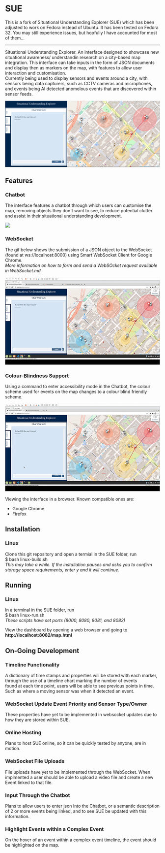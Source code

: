# SUE

This is a fork of Situational Understanding Explorer (SUE) which has been adjusted to work on Fedora instead of Ubuntu. It has been tested on Fedora 32. You may still experience issues, but hopfully I have accounted for most of them... 

---

Situational Understanding Explorer. An interface designed to showcase new situational awareness/ understandin research on a city-based map integration. This interface can take inputs in the form of JSON documents and display then as markers on the map, with features to allow user interaction and customisation.  
Currently being used to display sensors and events around a city, with sensors being data capturers, such as CCTV cameras and microphones, and events being AI detected anomolous events that are discovered within sensor feeds.  

![](examples/SUE-mainpage.PNG)

## Features
### Chatbot
The interface features a chatbot through which users can customise the map, removing objects they don't want to see, to reduce potential clutter and assist in their situational understanding development.  

![](examples/Chatbot-example.gif)

### WebSocket
The gif below shows the submission of a JSON object to the WebSocket (found at ws://localhost:8000) using Smart WebSocket Client for Google Chrome.  
*More information on how to form and send a WebSOcket request avaliable in WebSocket.md*

![](examples/websocket-update.gif)  

### Colour-Blindness Support
Using a command to enter accessibility mode in the Chatbot, the colour scheme used for events on the map changes to a colour blind friendly scheme.  

![](examples/accessibility-mode.gif)

Viewing the interface in a browser. Known compatible ones are:  
- Google Chrome
- Firefox

## Installation
### Linux
Clone this git repository and open a termial in the SUE folder, run  
$ bash linux-build.sh  
*This may take a while. If the installation pauses and asks you to confirm storage space requirements, enter y and it will continue.*  

## Running
### Linux
In a terminal in the SUE folder, run  
$ bash linux-run.sh  
*These scripts have set ports (8000, 8080, 8081, and 8082)*  

View the dashboard by opening a web browser and going to **http://localhost:8082/map.html**

## On-Going Development
### Timeline Functionality
A dictionary of time stamps and properties will be stored with each marker, through the use of a timeline chart marking the number of events  
found at each time point, users will be able to see previous points in time. Such as where a moving sensor was when it detected an event.  

### WebSocket Update Event Priority and Sensor Type/Owner
These properties have yet to be implemented in websocket updates due to how they are stored within SUE.  

### Online Hosting
Plans to host SUE online, so it can be quickly tested by anyone, are in motion.  

### WebSocket File Uploads 
File uploads have yet to be implemented through the WebSocket. When implmented a user should be able to upload a video file and create a new Event linked to that file.  

### Input Through the Chatbot
Plans to allow users to enter json into the Chatbot, or a semantic description of 2 or more events being linked, and to see SUE be updated with this information.  

### Highlight Events within a Complex Event
On the hover of an event within a complex event timeline, the event should be highlighted on the map.

